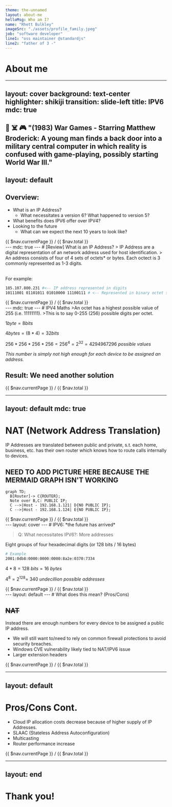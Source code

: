 ```yaml
---
theme: the-unnamed
layout: about-me
helloMsg: Who am I?
name: "Rhett Bulkley"
imageSrc: "./assets/profile_family.jpeg"
job: "software developer"
line1: "oss maintainer @standardjs"
line2: "father of 3 -"
---
```

# About me
---
layout: cover
background: text-center
highlighter: shikiji
transition: slide-left
title: IPV6
mdc: true
---
🚀 ☠️  🎮 "(1983) War Games - Starring Matthew Broderick: A young man finds a back door into a military central computer in which reality is confused with game-playing, possibly starting World War III."
---
layout: default
---
## Overview:
- What is an IP Address?
  - What necessitates a version 6? What happened to version 5?
- What benefits does IPV6 offer over IPV4?
- Looking to the future
  - What can we expect the next 10 years to look like?

<footer class="absolute bottom-0 left-0 right-0 p-2">
{{ $nav.currentPage }} / {{ $nav.total }}
</footer>
---
mdc: true
---
# [Review] What is an IP Address?
> IP Address are a digital representation of an network address used for host identification.
> An address consists of four of 4 sets of octets* or bytes. Each octect is 3 commonly represented as 1-3 digits.

</br>
</br>

For example:
```sh
185.107.800.231 #<-- IP address represented in digits
10111001 01101011 01010000 11100111 # <-- Represented in binary octet sets
```
<footer class="absolute bottom-0 left-0 right-0 p-2">
{{ $nav.currentPage }} / {{ $nav.total }}
</footer>
---
mdc: true
---
# IPV4 Maths
>An octet has a highest possible value of 255 (i.e. 11111111).
>This is to say 0-255 (256) possible digits per octet.

$1byte=8bits$

$4bytes=(8*4)=32bits$

$256*256*256*256=256^4=2^{32}=4294967296\ possible\ values$

*This number is simply not high enough for each device to be assigned an address.*

## Result: We need another solution

<footer class="absolute bottom-0 left-0 right-0 p-2">
{{ $nav.currentPage }} / {{ $nav.total }}
</footer>

---
layout: default
mdc: true
---

# NAT (Network Address Translation)
IP Addresses are translated between public and private, s.t. each home, business, etc. has their own router which knows how to route calls internally to devices.

## NEED TO ADD PICTURE HERE BECAUSE THE MERMAID GRAPH ISN'T WORKING
```mermaid
graph TD;
  B[Router]-> C{ROUTER};
  Note over B,C: PUBLIC IP;
  C -->|Host - 192.168.1.121| D{NO PUBLIC IP};
  C -->|Host - 192.168.1.124| E{NO PUBLIC IP};
```

<footer class="absolute bottom-0 left-0 right-0 p-2">
{{ $nav.currentPage }} / {{ $nav.total }}
</footer>
---
layout: cover
---
# IPV6: *the future has arrived*

> Q: What necessitates IPV6?:
> More addresses

Eight groups of four hexadecimal digits (or 128 bits / 16 bytes)
```sh
# Example
2001:0db8:0000:0000:0000:8a2e:0370:7334
```

$4*8=128\ bits = 16\ bytes$

$4^8=2^{128}= ~340\ undecillion\ possible\ addresses$

<footer class="absolute bottom-0 left-0 right-0 p-2">
{{ $nav.currentPage }} / {{ $nav.total }}
</footer>
---
layout: default
---
# What does this mean? (Pros/Cons)

## ~~NAT~~
Instead there are enough numbers for every device to be assigned a public IP address.

* We will still want to/need to rely on common firewall protections to avoid security breaches.
* Windows CVE vulnerability likely tied to NAT/IPV6 issue
* Larger extension headers

<footer class="absolute bottom-0 left-0 right-0 p-2">
{{ $nav.currentPage }} / {{ $nav.total }}
</footer>

---
layout: default
---
# Pros/Cons Cont.

* Cloud IP allocation costs decrease because of higher supply of IP Addresses.
* SLAAC (Stateless Address Autoconfiguration)
* Multicasting
* Router performance increase

<footer class="absolute bottom-0 left-0 right-0 p-2">
{{ $nav.currentPage }} / {{ $nav.total }}
</footer>

---
layout: end
---
# Thank you!
